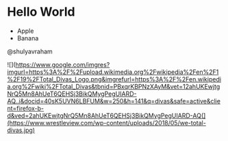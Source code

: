 # Hello World
* Apple
* Banana

@shulyavraham

![](https://www.google.com/imgres?imgurl=https%3A%2F%2Fupload.wikimedia.org%2Fwikipedia%2Fen%2F1%2F19%2FTotal_Divas_Logo.png&imgrefurl=https%3A%2F%2Fen.wikipedia.org%2Fwiki%2FTotal_Divas&tbnid=PBxqrKBPNzXAyM&vet=12ahUKEwjtgNrQ5Mn8AhUeT6QEHSj3BikQMygPegUIARD-AQ..i&docid=40sK5UVN6LBFUM&w=250&h=141&q=divas&safe=active&client=firefox-b-d&ved=2ahUKEwjtgNrQ5Mn8AhUeT6QEHSj3BikQMygPegUIARD-AQ(](https://www.wrestleview.com/wp-content/uploads/2018/05/we-total-divas.jpg)
